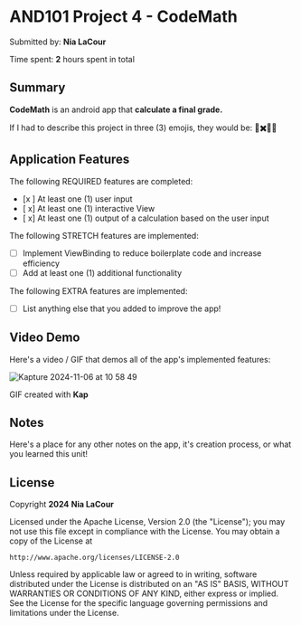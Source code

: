 <!-- (This is a comment) INSTRUCTIONS: Go through this page and fill out any **bolded** entries with their correct values.-->

# AND101 Project 4 - CodeMath

Submitted by: **Nia LaCour**

Time spent: **2** hours spent in total

## Summary

**CodeMath** is an android app that **calculate a final grade.**

If I had to describe this project in three (3) emojis, they would be: **📓✖️🧮➗**

## Application Features

<!-- (This is a comment) Please be sure to change the [ ] to [x] for any features you completed.  If a feature is not checked [x], you might miss the points for that item! -->

The following REQUIRED features are completed:

- [x ] At least one (1) user input
- [ x] At least one (1) interactive View
- [ x] At least one (1) output of a calculation based on the user input

The following STRETCH features are implemented:

- [ ] Implement ViewBinding to reduce boilerplate code and increase efficiency
- [ ] Add at least one (1) additional functionality

The following EXTRA features are implemented:

- [ ] List anything else that you added to improve the app!

## Video Demo

Here's a video / GIF that demos all of the app's implemented features:

![Kapture 2024-11-06 at 10 58 49](https://github.com/user-attachments/assets/44d9e8d1-cc11-49ca-8a50-3061c0b48c58)

GIF created with **Kap**

<!-- Recommended tools:
- [Kap](https://getkap.co/) for macOS
- [ScreenToGif](https://www.screentogif.com/) for Windows
- [peek](https://github.com/phw/peek) for Linux. -->

## Notes

Here's a place for any other notes on the app, it's creation process, or what you learned this unit!

## License

Copyright **2024** **Nia LaCour**

Licensed under the Apache License, Version 2.0 (the "License");
you may not use this file except in compliance with the License.
You may obtain a copy of the License at

    http://www.apache.org/licenses/LICENSE-2.0

Unless required by applicable law or agreed to in writing, software
distributed under the License is distributed on an "AS IS" BASIS,
WITHOUT WARRANTIES OR CONDITIONS OF ANY KIND, either express or implied.
See the License for the specific language governing permissions and
limitations under the License.
